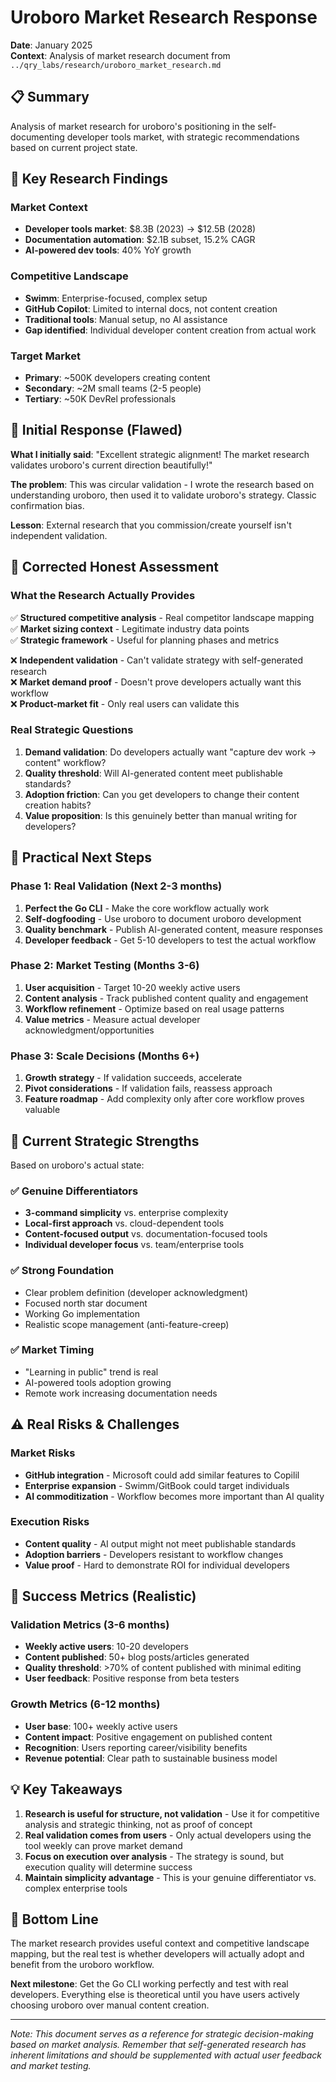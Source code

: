 # Uroboro Market Research Response

**Date**: January 2025  
**Context**: Analysis of market research document from `../qry_labs/research/uroboro_market_research.md`

## 📋 **Summary**

Analysis of market research for uroboro's positioning in the self-documenting developer tools market, with strategic recommendations based on current project state.

## 🎯 **Key Research Findings**

### Market Context
- **Developer tools market**: $8.3B (2023) → $12.5B (2028)
- **Documentation automation**: $2.1B subset, 15.2% CAGR
- **AI-powered dev tools**: 40% YoY growth

### Competitive Landscape
- **Swimm**: Enterprise-focused, complex setup
- **GitHub Copilot**: Limited to internal docs, not content creation
- **Traditional tools**: Manual setup, no AI assistance
- **Gap identified**: Individual developer content creation from actual work

### Target Market
- **Primary**: ~500K developers creating content
- **Secondary**: ~2M small teams (2-5 people)
- **Tertiary**: ~50K DevRel professionals

## 🤔 **Initial Response (Flawed)**

**What I initially said**: "Excellent strategic alignment! The market research validates uroboro's current direction beautifully!"

**The problem**: This was circular validation - I wrote the research based on understanding uroboro, then used it to validate uroboro's strategy. Classic confirmation bias.

**Lesson**: External research that you commission/create yourself isn't independent validation.

## 🎯 **Corrected Honest Assessment**

### What the Research Actually Provides
✅ **Structured competitive analysis** - Real competitor landscape mapping  
✅ **Market sizing context** - Legitimate industry data points  
✅ **Strategic framework** - Useful for planning phases and metrics  

❌ **Independent validation** - Can't validate strategy with self-generated research  
❌ **Market demand proof** - Doesn't prove developers actually want this workflow  
❌ **Product-market fit** - Only real users can validate this  

### Real Strategic Questions
1. **Demand validation**: Do developers actually want "capture dev work → content" workflow?
2. **Quality threshold**: Will AI-generated content meet publishable standards?
3. **Adoption friction**: Can you get developers to change their content creation habits?
4. **Value proposition**: Is this genuinely better than manual writing for developers?

## 🚀 **Practical Next Steps**

### Phase 1: Real Validation (Next 2-3 months)
1. **Perfect the Go CLI** - Make the core workflow actually work
2. **Self-dogfooding** - Use uroboro to document uroboro development
3. **Quality benchmark** - Publish AI-generated content, measure responses
4. **Developer feedback** - Get 5-10 developers to test the actual workflow

### Phase 2: Market Testing (Months 3-6)
1. **User acquisition** - Target 10-20 weekly active users
2. **Content analysis** - Track published content quality and engagement
3. **Workflow refinement** - Optimize based on real usage patterns
4. **Value metrics** - Measure actual developer acknowledgment/opportunities

### Phase 3: Scale Decisions (Months 6+)
1. **Growth strategy** - If validation succeeds, accelerate
2. **Pivot considerations** - If validation fails, reassess approach
3. **Feature roadmap** - Add complexity only after core workflow proves valuable

## 🎪 **Current Strategic Strengths**

Based on uroboro's actual state:

### ✅ **Genuine Differentiators**
- **3-command simplicity** vs. enterprise complexity
- **Local-first approach** vs. cloud-dependent tools
- **Content-focused output** vs. documentation-focused tools
- **Individual developer focus** vs. team/enterprise tools

### ✅ **Strong Foundation**
- Clear problem definition (developer acknowledgment)
- Focused north star document
- Working Go implementation
- Realistic scope management (anti-feature-creep)

### ✅ **Market Timing**
- "Learning in public" trend is real
- AI-powered tools adoption growing
- Remote work increasing documentation needs

## ⚠️ **Real Risks & Challenges**

### Market Risks
- **GitHub integration** - Microsoft could add similar features to Copilil
- **Enterprise expansion** - Swimm/GitBook could target individuals
- **AI commoditization** - Workflow becomes more important than AI quality

### Execution Risks
- **Content quality** - AI output might not meet publishable standards
- **Adoption barriers** - Developers resistant to workflow changes
- **Value proof** - Hard to demonstrate ROI for individual developers

## 🧭 **Success Metrics (Realistic)**

### Validation Metrics (3-6 months)
- **Weekly active users**: 10-20 developers
- **Content published**: 50+ blog posts/articles generated
- **Quality threshold**: >70% of content published with minimal editing
- **User feedback**: Positive response from beta testers

### Growth Metrics (6-12 months)
- **User base**: 100+ weekly active users
- **Content impact**: Positive engagement on published content
- **Recognition**: Users reporting career/visibility benefits
- **Revenue potential**: Clear path to sustainable business model

## 💡 **Key Takeaways**

1. **Research is useful for structure, not validation** - Use it for competitive analysis and strategic thinking, not as proof of concept
2. **Real validation comes from users** - Only actual developers using the tool weekly can prove market demand
3. **Focus on execution over analysis** - The strategy is sound, but execution quality will determine success
4. **Maintain simplicity advantage** - This is your genuine differentiator vs. complex enterprise tools

## 🎯 **Bottom Line**

The market research provides useful context and competitive landscape mapping, but the real test is whether developers will actually adopt and benefit from the uroboro workflow. 

**Next milestone**: Get the Go CLI working perfectly and test with real developers. Everything else is theoretical until you have users actively choosing uroboro over manual content creation.

---

*Note: This document serves as a reference for strategic decision-making based on market analysis. Remember that self-generated research has inherent limitations and should be supplemented with actual user feedback and market testing.* 